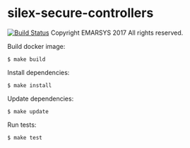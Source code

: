 # silex-secure-controllers

[![Build Status](https://travis-ci.org/emartech/silex-secure-controllers.svg?branch=master)](https://travis-ci.org/emartech/silex-secure-controllers)
Copyright EMARSYS 2017 All rights reserved.

Build docker image:

```
$ make build
```

Install dependencies:

```
$ make install
```

Update dependencies:

```
$ make update
```

Run tests:

```
$ make test
```
